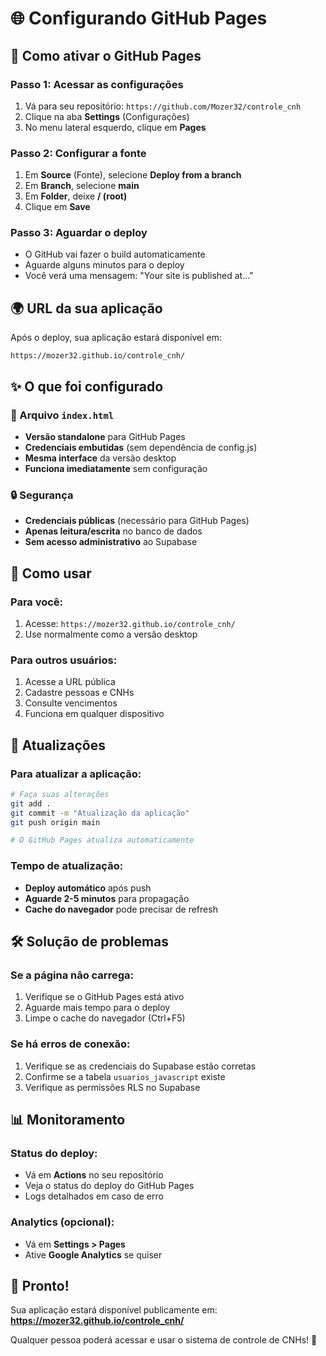 # 🌐 Configurando GitHub Pages

## 🎯 Como ativar o GitHub Pages

### Passo 1: Acessar as configurações
1. Vá para seu repositório: `https://github.com/Mozer32/controle_cnh`
2. Clique na aba **Settings** (Configurações)
3. No menu lateral esquerdo, clique em **Pages**

### Passo 2: Configurar a fonte
1. Em **Source** (Fonte), selecione **Deploy from a branch**
2. Em **Branch**, selecione **main**
3. Em **Folder**, deixe **/ (root)**
4. Clique em **Save**

### Passo 3: Aguardar o deploy
- O GitHub vai fazer o build automaticamente
- Aguarde alguns minutos para o deploy
- Você verá uma mensagem: "Your site is published at..."

## 🌍 URL da sua aplicação

Após o deploy, sua aplicação estará disponível em:
```
https://mozer32.github.io/controle_cnh/
```

## ✨ O que foi configurado

### 📁 Arquivo `index.html`
- **Versão standalone** para GitHub Pages
- **Credenciais embutidas** (sem dependência de config.js)
- **Mesma interface** da versão desktop
- **Funciona imediatamente** sem configuração

### 🔒 Segurança
- **Credenciais públicas** (necessário para GitHub Pages)
- **Apenas leitura/escrita** no banco de dados
- **Sem acesso administrativo** ao Supabase

## 📱 Como usar

### Para você:
1. Acesse: `https://mozer32.github.io/controle_cnh/`
2. Use normalmente como a versão desktop

### Para outros usuários:
1. Acesse a URL pública
2. Cadastre pessoas e CNHs
3. Consulte vencimentos
4. Funciona em qualquer dispositivo

## 🔄 Atualizações

### Para atualizar a aplicação:
```bash
# Faça suas alterações
git add .
git commit -m "Atualização da aplicação"
git push origin main

# O GitHub Pages atualiza automaticamente
```

### Tempo de atualização:
- **Deploy automático** após push
- **Aguarde 2-5 minutos** para propagação
- **Cache do navegador** pode precisar de refresh

## 🛠️ Solução de problemas

### Se a página não carrega:
1. Verifique se o GitHub Pages está ativo
2. Aguarde mais tempo para o deploy
3. Limpe o cache do navegador (Ctrl+F5)

### Se há erros de conexão:
1. Verifique se as credenciais do Supabase estão corretas
2. Confirme se a tabela `usuarios_javascript` existe
3. Verifique as permissões RLS no Supabase

## 📊 Monitoramento

### Status do deploy:
- Vá em **Actions** no seu repositório
- Veja o status do deploy do GitHub Pages
- Logs detalhados em caso de erro

### Analytics (opcional):
- Vá em **Settings > Pages**
- Ative **Google Analytics** se quiser

## 🎉 Pronto!

Sua aplicação estará disponível publicamente em:
**https://mozer32.github.io/controle_cnh/**

Qualquer pessoa poderá acessar e usar o sistema de controle de CNHs! 🚀 